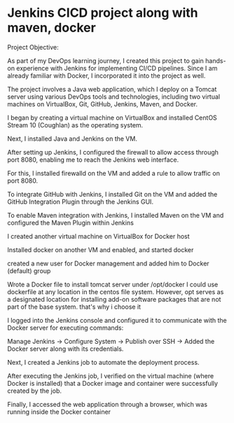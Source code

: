 # Jenkins CICD project along with maven, docker


Project Objective:

As part of my DevOps learning journey, I created this project to gain hands-on experience with Jenkins for implementing CI/CD pipelines. Since I am already familiar with Docker, I incorporated it into the project as well.

The project involves a Java web application, which I deploy on a Tomcat server using various DevOps tools and technologies, including two virtual machines on VirtualBox, Git, GitHub, Jenkins, Maven, and Docker.


I began by creating a virtual machine on VirtualBox and installed CentOS Stream 10 (Coughlan) as the operating system.

Next, I installed Java and Jenkins on the VM.

After setting up Jenkins, I configured the firewall to allow access through port 8080, enabling me to reach the Jenkins web interface.

For this, I installed firewalld on the VM and added a rule to allow traffic on port 8080.

To integrate GitHub with Jenkins, I installed Git on the VM and added the GitHub Integration Plugin through the Jenkins GUI.

To enable Maven integration with Jenkins, I installed Maven on the VM and configured the Maven Plugin within Jenkins

I created another virtual machine on VirtualBox for Docker host

Installed docker on another VM and enabled, and started docker
  

created a new user for Docker management and added him to Docker (default) group

Wrote a Docker file to install tomcat server under /opt/docker I could use dockerfile at any location in the centos file system. However, opt serves as a designated location for installing add-on software packages that are not part of the base system. that's why i choose it


I logged into the Jenkins console and configured it to communicate with the Docker server for executing commands:

Manage Jenkins → Configure System → Publish over SSH → Added the Docker server along with its credentials.

Next, I created a Jenkins job to automate the deployment process.

After executing the Jenkins job, I verified on the virtual machine (where Docker is installed) that a Docker image and container were successfully created by the job.

Finally, I accessed the web application through a browser, which was running inside the Docker container
